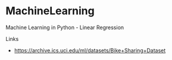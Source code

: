 # MachineLearning
Machine Learning in Python - Linear Regression

Links
- https://archive.ics.uci.edu/ml/datasets/Bike+Sharing+Dataset
